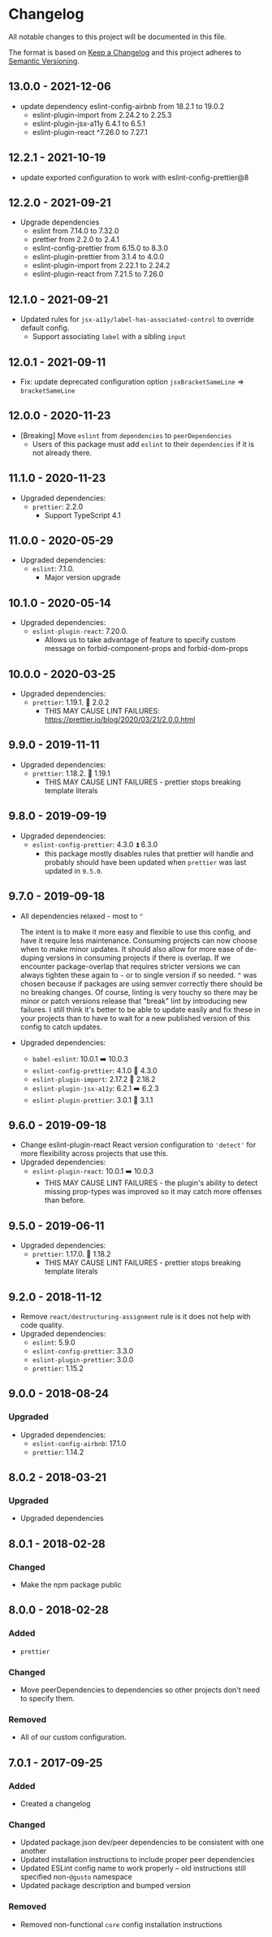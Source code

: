 # Changelog

All notable changes to this project will be documented in this file.

The format is based on [Keep a Changelog](http://keepachangelog.com/en/1.0.0/)
and this project adheres to [Semantic Versioning](http://semver.org/spec/v2.0.0.html).


## 13.0.0 - 2021-12-06

- update dependency eslint-config-airbnb from 18.2.1 to 19.0.2
  - eslint-plugin-import from 2.24.2 to 2.25.3
  - eslint-plugin-jsx-a11y 6.4.1 to 6.5.1
  - eslint-plugin-react ^7.26.0 to 7.27.1

## 12.2.1 - 2021-10-19

- update exported configuration to work with eslint-config-prettier@8

## 12.2.0 - 2021-09-21

- Upgrade dependencies
  - eslint from 7.14.0 to 7.32.0
  - prettier from 2.2.0 to 2.4.1
  - eslint-config-prettier from 6.15.0 to 8.3.0
  - eslint-plugin-prettier from 3.1.4 to 4.0.0
  - eslint-plugin-import from 2.22.1 to 2.24.2
  - eslint-plugin-react from 7.21.5 to 7.26.0

## 12.1.0 - 2021-09-21
- Updated rules for `jsx-a11y/label-has-associated-control` to override default config.
  - Support associating `label` with a sibling `input`

## 12.0.1 - 2021-09-11

- Fix: update deprecated configuration option `jsxBracketSameLine` => `bracketSameLine`

## 12.0.0 - 2020-11-23

- [Breaking] Move `eslint` from `dependencies` to `peerDependencies`
  - Users of this package must add `eslint` to their `dependencies` if it is not already there. 

## 11.1.0 - 2020-11-23

- Upgraded dependencies:
  - `prettier`: 2.2.0
    - Support TypeScript 4.1

## 11.0.0 - 2020-05-29

- Upgraded dependencies:
  - `eslint`: 7.1.0.
    - Major version upgrade

## 10.1.0 - 2020-05-14

- Upgraded dependencies:
  - `eslint-plugin-react`: 7.20.0.
    - Allows us to take advantage of feature to specify custom message on forbid-component-props and forbid-dom-props

## 10.0.0 - 2020-03-25

- Upgraded dependencies:
  - `prettier`: 1.19.1. :arrow_up_small: 2.0.2
    - THIS MAY CAUSE LINT FAILURES: https://prettier.io/blog/2020/03/21/2.0.0.html

## 9.9.0 - 2019-11-11

- Upgraded dependencies:
  - `prettier`: 1.18.2. :arrow_up_small: 1.19.1
    - THIS MAY CAUSE LINT FAILURES - prettier stops breaking template literals

## 9.8.0 - 2019-09-19

- Upgraded dependencies:
  - `eslint-config-prettier`: 4.3.0 :arrow_double_up: 6.3.0
    - this package mostly disables rules that prettier will handle and probably should have been updated when `prettier` was last updated in `9.5.0`.

## 9.7.0 - 2019-09-18

- All dependencies relaxed - most to `^`

  The intent is to make it more easy and flexible to use this config, and have it require less maintenance. Consuming projects can now choose when to make minor updates. It should also allow for more ease of de-duping versions in consuming projects if there is overlap. If we encounter package-overlap that requires stricter versions we can always tighten these again to `~` or to single version if so needed. `^` was chosen because if packages are using semver correctly there should be no breaking changes. Of course, linting is very touchy so there may be minor or patch versions release that "break" lint by introducing new failures. I still think it's better to be able to update easily and fix these in your projects than to have to wait for a new published version of this config to catch updates.

- Upgraded dependencies:

  - `babel-eslint`: 10.0.1 :arrow_right: 10.0.3
  - `eslint-config-prettier`: 4.1.0 :arrow_up_small: 4.3.0
  - `eslint-plugin-import`: 2.17.2 :arrow_up_small: 2.18.2
  - `eslint-plugin-jsx-a11y`: 6.2.1 :arrow_right: 6.2.3
  - `eslint-plugin-prettier`: 3.0.1 :arrow_up_small: 3.1.1

## 9.6.0 - 2019-09-18

- Change eslint-plugin-react React version configuration to `'detect'` for more flexibility across projects that use this.
- Upgraded dependencies:
  - `eslint-plugin-react`: 10.0.1 :arrow_right: 10.0.3
    - THIS MAY CAUSE LINT FAILURES - the plugin's ability to detect missing prop-types was improved so it may catch more offenses than before.

## 9.5.0 - 2019-06-11

- Upgraded dependencies:
  - `prettier`: 1.17.0. :arrow_up_small: 1.18.2
    - THIS MAY CAUSE LINT FAILURES - prettier stops breaking template literals

## 9.2.0 - 2018-11-12

- Remove `react/destructuring-assignment` rule is it does not help with code quality.
- Upgraded dependencies:
  - `eslint`: 5.9.0
  - `eslint-config-prettier`: 3.3.0
  - `eslint-plugin-prettier`: 3.0.0
  - `prettier`: 1.15.2

## 9.0.0 - 2018-08-24

### Upgraded

- Upgraded dependencies:
  - `eslint-config-airbnb`: 17.1.0
  - `prettier`: 1.14.2

## 8.0.2 - 2018-03-21

### Upgraded

- Upgraded dependencies

## 8.0.1 - 2018-02-28

### Changed

- Make the npm package public

## 8.0.0 - 2018-02-28

### Added

- `prettier`

### Changed

- Move peerDependencies to dependencies so other projects don't need to specify them.

### Removed

- All of our custom configuration.

## 7.0.1 - 2017-09-25

### Added

- Created a changelog

### Changed

- Updated package.json dev/peer dependencies to be consistent with one another
- Updated installation instructions to include proper peer dependencies
- Updated ESLint config name to work properly – old instructions still specified non-`@gusto` namespace
- Updated package description and bumped version

### Removed

- Removed non-functional `core` config installation instructions
